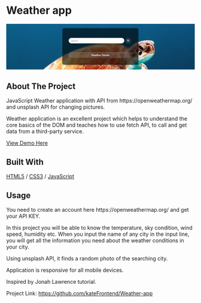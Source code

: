<div>
  <h1>Weather app</h1> 
  <img src="cover01.JPG" alt="Weather app" width="auto">
</div>

<!-- ABOUT THE PROJECT -->
## About The Project
<p>JavaScript Weather application with API from https://openweathermap.org/ and unsplash API for changing pictures.</p>
<p>Weather application is an excellent project which helps to understand the core basics of the DOM and teaches how to use fetch API, to call and get data from a third-party service.</p>

  <p>
 <a href="https://weather-search-app.glitch.me/">View Demo Here</a>
  </p>

## Built With

[HTML5](https://www.w3schools.com/html/) / [CSS3](https://www.w3schools.com/css/) / [JavaScript](https://www.w3schools.com/js/)
 
<!-- USAGE EXAMPLES -->
## Usage

<p>You need to create an account here https://openweathermap.org/ and get your API KEY.</p>
<p>In this project you will be able to know the temperature, sky condition, wind speed, humidity etc. When you input the name of any city in the input line, you will get all the information you need about the weather conditions in your city.</p>
<p>Using unsplash API, it finds a random photo of the searching city.</p>
<p>Application is responsive for all mobile devices.</p>
<p>Inspired by Jonah Lawrence tutorial.</p>

Project Link: https://github.com/kateFrontend/Weather-app
